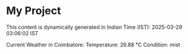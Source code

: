 # My Project

This content is dynamically generated in Indian Time (IST): 2025-03-29 03:06:02 IST


Current Weather in Coimbatore:
Temperature: 26.88 °C
Condition: mist
